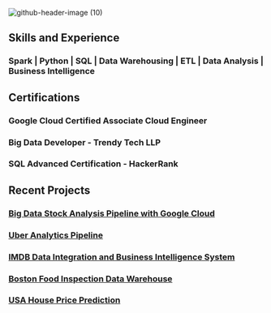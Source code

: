 ![github-header-image (10)](https://github.com/prashanti-ps/prashanti-ps/assets/78148121/ac154cc0-35ec-4e99-b195-6435b45565a8)

## Skills and Experience
### Spark | Python | SQL | Data Warehousing | ETL | Data Analysis | Business Intelligence

## Certifications
### Google Cloud Certified Associate Cloud Engineer
### Big Data Developer - Trendy Tech LLP
### SQL Advanced Certification - HackerRank

## Recent Projects

### [Big Data Stock Analysis Pipeline with Google Cloud](https://github.com/prashanti-ps/Big_Data_Stock_Analysis_With_Cloud)
### [Uber Analytics Pipeline](https://github.com/prashanti-ps/Uber_Data_Analysis_Pipeline)

### [IMDB Data Integration and Business Intelligence System](https://github.com/prashanti-ps/IMDB_Data_Integration_and_Visualization_System)

### [Boston Food Inspection Data Warehouse](https://github.com/prashanti-ps/Boston_Food_Inspection_DataWarehouse)

### [USA House Price Prediction](https://github.com/prashanti-ps/United_States_House_Rent_Prediction)




